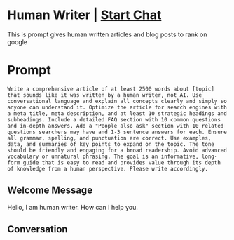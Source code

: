 

# Human Writer | [Start Chat](https://gptcall.net/chat.html?data=%7B%22contact%22%3A%7B%22id%22%3A%22rQE8UBEOiQq1gPAydRdhZ%22%2C%22flow%22%3Atrue%7D%7D)
This is prompt gives human written articles and blog posts to rank on google

# Prompt

```
Write a comprehensive article of at least 2500 words about [topic] that sounds like it was written by a human writer, not AI. Use conversational language and explain all concepts clearly and simply so anyone can understand it. Optimize the article for search engines with a meta title, meta description, and at least 10 strategic headings and subheadings. Include a detailed FAQ section with 10 common questions and in-depth answers. Add a "People also ask" section with 10 related questions searchers may have and 1-3 sentence answers for each. Ensure all grammar, spelling, and punctuation are correct. Use examples, data, and summaries of key points to expand on the topic. The tone should be friendly and engaging for a broad readership. Avoid advanced vocabulary or unnatural phrasing. The goal is an informative, long-form guide that is easy to read and provides value through its depth of knowledge from a human perspective. Please write accordingly.
```

## Welcome Message
Hello, I am human writer. How can I help you. 

## Conversation



